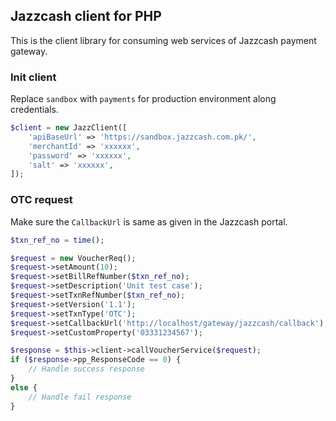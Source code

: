 ## Jazzcash client for PHP
This is the client library for consuming web services of Jazzcash payment gateway.

### Init client
Replace `sandbox` with `payments` for production environment along credentials.

```php
$client = new JazzClient([
    'apiBaseUrl' => 'https://sandbox.jazzcash.com.pk/',
    'merchantId' => 'xxxxxx',
    'password' => 'xxxxxx',
    'salt' => 'xxxxxx',
]);
```

### OTC request
Make sure the `CallbackUrl` is same as given in the Jazzcash portal.

```php
$txn_ref_no = time();

$request = new VoucherReq();
$request->setAmount(10);
$request->setBillRefNumber($txn_ref_no);
$request->setDescription('Unit test case');
$request->setTxnRefNumber($txn_ref_no);
$request->setVersion('1.1');
$request->setTxnType('OTC');
$request->setCallbackUrl('http://localhost/gateway/jazzcash/callback');
$request->setCustomProperty('03331234567');

$response = $this->client->callVoucherService($request);
if ($response->pp_ResponseCode == 0) {
    // Handle success response
} 
else {
    // Handle fail response
}
```
